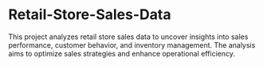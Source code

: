 # Retail-Store-Sales-Data
This project analyzes retail store sales data to uncover insights into sales performance, customer behavior, and inventory management. The analysis aims to optimize sales strategies and enhance operational efficiency.
